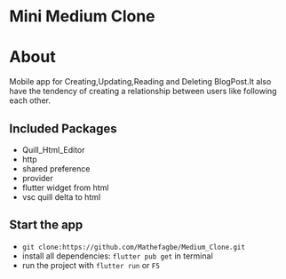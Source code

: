 # Mini Medium Clone

# **About**
Mobile app for Creating,Updating,Reading and Deleting BlogPost.It also have the tendency of creating a relationship between users like following each other.

## **Included Packages**

* Quill_Html_Editor
* http
* shared preference
* provider
* flutter widget from html
* vsc quill delta to html
  
## **Start the app**
* `git clone:https://github.com/Mathefagbe/Medium_Clone.git`
* install all dependencies: `flutter pub get` in terminal
* run the project with `flutter run` or `F5`
